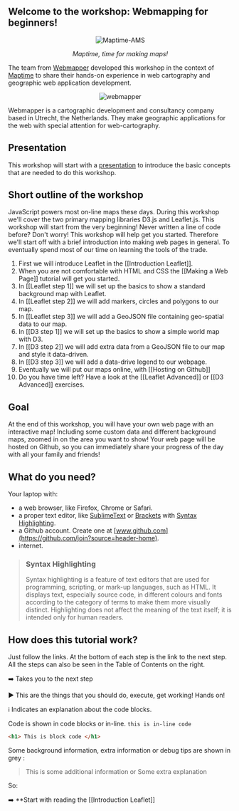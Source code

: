 ## Welcome to the workshop: Webmapping for beginners!

<p align="center"> <img align="center" src="https://raw.githubusercontent.com/wiki/NieneB/Webmapping_for_beginners/img/maptime-logo.png" alt="Maptime-AMS"> </p>

<p align="center"> <i> Maptime, time for making maps! </i></p>

The team from [Webmapper](http://webmapper.net/) developed this workshop in the context of [Maptime](maptime.io) to share their hands-on experience in web cartography and geographic web application development. 

<p align="center"> <img align="center" src="https://raw.githubusercontent.com/wiki/NieneB/Webmapping_for_beginners/img/webmapper_logo_tekst.png" alt="webmapper"> </p>

Webmapper is a cartographic development and consultancy company based in Utrecht, the Netherlands. They make geographic applications for the web with special attention for web-cartography. 

## Presentation

This workshop will start with a [presentation]() to introduce the basic concepts that are needed to do this workshop. 

## Short outline of the workshop

JavaScript powers most on-line maps these days. During this workshop we'll cover the two primary mapping libraries D3.js and Leaflet.js. This workshop will start from the very beginning! Never written a line of code before? Don't worry! This workshop will help get you started. 
Therefore we'll start off with a brief introduction into making web pages in general. To eventually spend most of our time on learning the tools of the trade.

1. First we will introduce Leaflet in the [[Introduction Leaflet]].
2. When you are not comfortable with HTML and CSS the [[Making a Web Page]] tutorial will get you started.
3. In [[Leaflet step 1]] we will set up the basics to show a standard background map with Leaflet.
4. In [[Leaflet step 2]] we will add markers, circles and polygons to our map.
5. In [[Leaflet step 3]] we will add a GeoJSON file containing geo-spatial data to our map.
6. In [[D3 step 1]] we will set up the basics to show a simple world map with D3.
7. In [[D3 step 2]] we will add extra data from a GeoJSON file to our map and style it data-driven. 
8. In [[D3 step 3]] we will add a data-drive legend to our webpage. 
9. Eventually we will put our maps online, with [[Hosting on Github]]
10. Do you have time left? Have a look at the [[Leaflet Advanced]] or [[D3 Advanced]] exercises.

## Goal 

At the end of this workshop, you will have your own web page with an interactive map! Including some custom data and different background maps, zoomed in on the area you want to show! Your web page will be hosted on Github, so you can immediately share your progress of the day with all your family and friends!

## What do you need?

Your laptop with:

* a web browser, like Firefox, Chrome or Safari.
* a proper text editor, like [SublimeText](http://www.sublimetext.com/) or [Brackets](http://brackets.io/) with [Syntax Highlighting](https://en.wikipedia.org/wiki/Syntax_highlighting).
* a Github account. Create one at [www.github.com](https://github.com/join?source=header-home).
* internet.

>### Syntax Highlighting
>
> Syntax highlighting is a feature of text editors that are used for programming, scripting, or mark-up languages, such as HTML. It displays text, especially source code, in different colours and fonts according to the category of terms to make them more visually distinct. Highlighting does not affect the meaning of the text itself; it is intended only for human readers.

## How does this tutorial work?

Just follow the links. At the bottom of each step is the link to the next step. All the steps can also be seen in the Table of Contents on the right. 

:arrow_right: Takes you to the next step

:arrow_forward: This are the things that you should do, execute, get working! Hands on! 

:information_source: Indicates an explanation about the code blocks. 

Code is shown in code blocks or in-line. `this is in-line code` 

``` html
<h1> This is block code </h1>
```

Some background information, extra information or debug tips are shown in grey :

> This is some additional information
> or
> Some extra explanation

So:

:arrow_right: **Start with reading the [[Introduction Leaflet]]